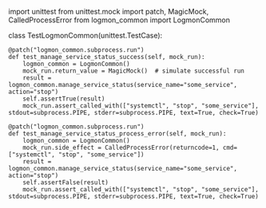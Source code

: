 import unittest
from unittest.mock import patch, MagicMock, CalledProcessError
from logmon_common import LogmonCommon

class TestLogmonCommon(unittest.TestCase):

    @patch("logmon_common.subprocess.run")
    def test_manage_service_status_success(self, mock_run):
        logmon_common = LogmonCommon()
        mock_run.return_value = MagicMock()  # simulate successful run
        result = logmon_common.manage_service_status(service_name="some_service", action="stop")
        self.assertTrue(result)
        mock_run.assert_called_with(["systemctl", "stop", "some_service"], stdout=subprocess.PIPE, stderr=subprocess.PIPE, text=True, check=True)

    @patch("logmon_common.subprocess.run")
    def test_manage_service_status_process_error(self, mock_run):
        logmon_common = LogmonCommon()
        mock_run.side_effect = CalledProcessError(returncode=1, cmd=["systemctl", "stop", "some_service"])
        result = logmon_common.manage_service_status(service_name="some_service", action="stop")
        self.assertFalse(result)
        mock_run.assert_called_with(["systemctl", "stop", "some_service"], stdout=subprocess.PIPE, stderr=subprocess.PIPE, text=True, check=True)
